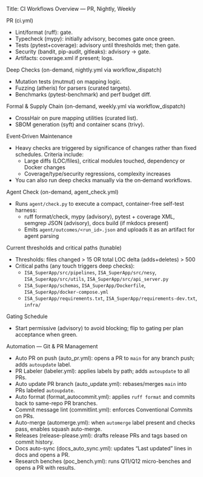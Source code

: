 Title: CI Workflows Overview — PR, Nightly, Weekly

PR (ci.yml)
- Lint/format (ruff): gate.
- Typecheck (mypy): initially advisory, becomes gate once green.
- Tests (pytest+coverage): advisory until thresholds met; then gate.
- Security (bandit, pip-audit, gitleaks): advisory → gate.
- Artifacts: coverage.xml if present; logs.

Deep Checks (on-demand, nightly.yml via workflow_dispatch)
- Mutation tests (mutmut) on mapping logic.
- Fuzzing (atheris) for parsers (curated targets).
- Benchmarks (pytest-benchmark) and perf budget diff.

Formal & Supply Chain (on-demand, weekly.yml via workflow_dispatch)
- CrossHair on pure mapping utilities (curated list).
- SBOM generation (syft) and container scans (trivy).

Event‑Driven Maintenance
- Heavy checks are triggered by significance of changes rather than fixed schedules. Criteria include:
  - Large diffs (LOC/files), critical modules touched, dependency or Docker changes
  - Coverage/type/security regressions, complexity increases
- You can also run deep checks manually via the on‑demand workflows.

Agent Check (on-demand, agent_check.yml)
- Runs `agent/check.py` to execute a compact, container-free self-test harness:
  - ruff format/check, mypy (advisory), pytest + coverage XML, semgrep JSON (advisory), docs build (if mkdocs present)
  - Emits `agent/outcomes/<run_id>.json` and uploads it as an artifact for agent parsing

Current thresholds and critical paths (tunable)
- Thresholds: files changed > 15 OR total LOC delta (adds+deletes) > 500
- Critical paths (any touch triggers deep checks):
  - `ISA_SuperApp/src/pipelines`, `ISA_SuperApp/src/nesy`, `ISA_SuperApp/src/utils`, `ISA_SuperApp/src/api_server.py`
  - `ISA_SuperApp/schemas`, `ISA_SuperApp/Dockerfile`, `ISA_SuperApp/docker-compose.yml`
  - `ISA_SuperApp/requirements.txt`, `ISA_SuperApp/requirements-dev.txt`, `infra/`

Gating Schedule
- Start permissive (advisory) to avoid blocking; flip to gating per plan acceptance when green.

Automation — Git & PR Management
- Auto PR on push (auto_pr.yml): opens a PR to `main` for any branch push; adds `autoupdate` label.
- PR Labeler (labeler.yml): applies labels by path; adds `autoupdate` to all PRs.
- Auto update PR branch (auto_update.yml): rebases/merges `main` into PRs labeled `autoupdate`.
- Auto format (format_autocommit.yml): applies `ruff format` and commits back to same-repo PR branches.
- Commit message lint (commitlint.yml): enforces Conventional Commits on PRs.
- Auto-merge (automerge.yml): when `automerge` label present and checks pass, enables squash auto-merge.
- Releases (release-please.yml): drafts release PRs and tags based on commit history.
- Docs auto-sync (docs_auto_sync.yml): updates “Last updated” lines in docs and opens a PR.
- Research benches (poc_bench.yml): runs Q11/Q12 micro-benches and opens a PR with results.
